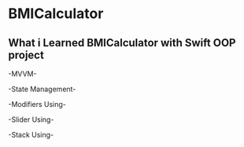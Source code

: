 # BMICalculator

## What i Learned BMICalculator with Swift OOP project

-MVVM-

-State Management-

-Modifiers Using-

-Slider Using-

-Stack Using-
